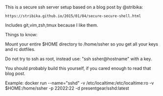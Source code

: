 This is a secure ssh server setup based on a blog post by @stribika:

    https://stribika.github.io/2015/01/04/secure-secure-shell.html

Includes git,vim,zsh,tmux because I like them.

Things to know:

Mount your entire $HOME directory to /home/ssher so you get all your keys and rc dotfiles.

Do not try to ssh as root, instead use: "ssh ssher@hostname" with a key.

You should probably build this yourself, if you cared enough to read that blog post.

Example:
    docker run --name="sshd" -v /etc/localtime:/etc/localtime:ro -v $HOME:/home/ssher -p 22022:22 -d presentgear/sshd:latest
